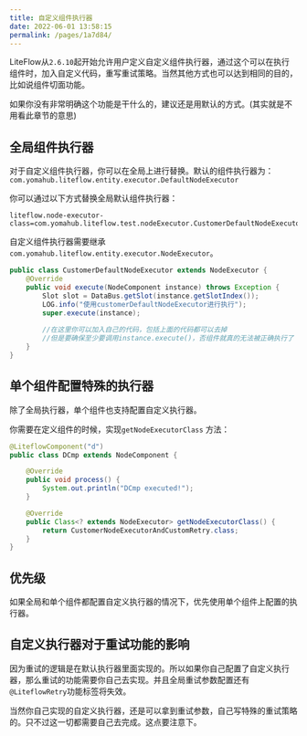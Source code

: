 ```yaml
---
title: 自定义组件执行器
date: 2022-06-01 13:58:15
permalink: /pages/1a7d84/
---
```


LiteFlow从`2.6.10`起开始允许用户定义自定义组件执行器，通过这个可以在执行组件时，加入自定义代码，重写重试策略。当然其他方式也可以达到相同的目的，比如说组件切面功能。

如果你没有非常明确这个功能是干什么的，建议还是用默认的方式。(其实就是不用看此章节的意思)



## 全局组件执行器

对于自定义组件执行器，你可以在全局上进行替换。默认的组件执行器为：`com.yomahub.liteflow.entity.executor.DefaultNodeExecutor`

你可以通过以下方式替换全局默认组件执行器：

```properties
liteflow.node-executor-class=com.yomahub.liteflow.test.nodeExecutor.CustomerDefaultNodeExecutor
```



自定义组件执行器需要继承`com.yomahub.liteflow.entity.executor.NodeExecutor`。

```java
public class CustomerDefaultNodeExecutor extends NodeExecutor {
    @Override
    public void execute(NodeComponent instance) throws Exception {
        Slot slot = DataBus.getSlot(instance.getSlotIndex());
        LOG.info("使用customerDefaultNodeExecutor进行执行");
        super.execute(instance);
      
      	//在这里你可以加入自己的代码，包括上面的代码都可以去掉
      	//但是要确保至少要调用instance.execute()，否组件就真的无法被正确执行了
    }
}
```



## 单个组件配置特殊的执行器

除了全局执行器，单个组件也支持配置自定义执行器。

你需要在定义组件的时候，实现`getNodeExecutorClass` 方法：

```java
@LiteflowComponent("d")
public class DCmp extends NodeComponent {

    @Override
    public void process() {
        System.out.println("DCmp executed!");
    }

    @Override
    public Class<? extends NodeExecutor> getNodeExecutorClass() {
        return CustomerNodeExecutorAndCustomRetry.class;
    }
}
```



## 优先级

如果全局和单个组件都配置自定义执行器的情况下，优先使用单个组件上配置的执行器。



## 自定义执行器对于重试功能的影响

因为重试的逻辑是在默认执行器里面实现的。所以如果你自己配置了自定义执行器，那么重试的功能需要你自己去实现。并且全局重试参数配置还有`@LiteflowRetry`功能标签将失效。

当然你自己实现的自定义执行器，还是可以拿到重试参数，自己写特殊的重试策略的。只不过这一切都需要自己去完成。这点要注意下。